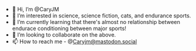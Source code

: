 - 👋 Hi, I’m @CaryJM
- 👀 I’m interested in science, science fiction, cats, and endurance sports.
- 🌱 I’m currently learning that there's almost no relationship between endurace conditioning between major sports!
- 💞️ I’m looking to collaborate on the above.
- 📫 How to reach me - @Caryjm@mastodon.social

<!---
CaryJM/CaryJM is a ✨ special ✨ repository because its `README.md` (this file) appears on your GitHub profile.
You can click the Preview link to take a look at your changes.
--->
